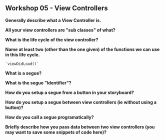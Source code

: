 ## Workshop 05 - View Controllers

**Generally describe what a View Controller is.**

**All your view controllers are "sub classes" of what?**

**What is the life cycle of the view controller?**

**Name at least two (other than the one given) of the functions we can use in this life cycle.**
  
 	`viewDidLoad()`
 
**What is a segue?**

**What is the segue "Identifier"?**

**How do you setup a segue from a button in your storyboard?**

**How do you setup a segue between view controllers (ie without using a button)?**

**How do you call a segue programatically?**

**Briefly describe how you pass data between two view controllers (you may want to save some snippets of code here)?**



